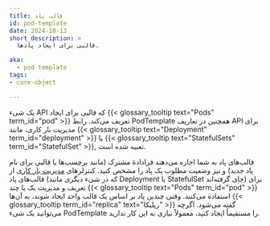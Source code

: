 ```yaml
---
title: قالب پاد
id: pod-template
date: 2024-10-13
short_description: >
  قالبی برای ایجاد پادها.

aka: 
  - pod template
tags:
- core-object

---
```

یک شیء API که قالبی برای ایجاد {{< glossary_tooltip text="Pods" term_id="pod" >}} تعریف می‌کند.
رابط PodTemplate همچنین در تعاریف API برای مدیریت بار کاری، مانند
{{< glossary_tooltip text="Deployment" term_id="deployment" >}} یا
{{< glossary_tooltip text="StatefulSets" term_id="StatefulSet" >}}, تعبیه شده است.

<!--more--> 

قالب‌های پاد به شما اجازه می‌دهند فرادادهٔ مشترک (مانند برچسب‌ها یا قالبی برای نام پاد جدید)
و نیز وضعیت مطلوب یک پاد را مشخص کنید.
کنترلرهای [مدیریت بار کاری](/docs/concepts/workloads/controllers/) از قالب‌های پاد
(که در شیء دیگری مانند Deployment یا StatefulSet جای گرفته‌اند)
برای تعریف و مدیریت یک یا چند {{< glossary_tooltip text="Pods" term_id="pod" >}} استفاده می‌کنند.
وقتی چندین پاد بر اساس یک قالب واحد ایجاد شوند، به آن‌ها
{{< glossary_tooltip term_id="replica" text="رپلیکا" >}} گفته می‌شود.
اگرچه می‌توانید یک شیء PodTemplate را مستقیماً ایجاد کنید، معمولاً نیازی به این کار ندارید.
